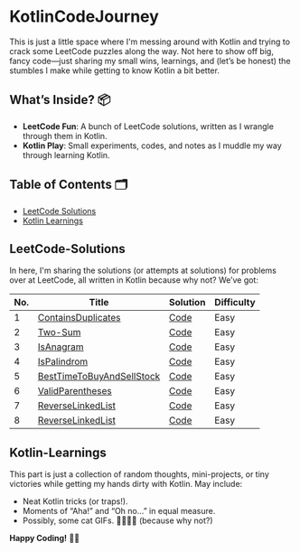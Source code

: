 # KotlinCodeJourney

This is just a little space where I'm messing around with Kotlin and trying to crack some LeetCode puzzles along the way. Not here to show off big, fancy code—just sharing my small wins, learnings, and (let’s be honest) the stumbles I make while getting to know Kotlin a bit better.

## What’s Inside? 📦

- **LeetCode Fun**: A bunch of LeetCode solutions, written as I wrangle through them in Kotlin.
- **Kotlin Play**: Small experiments, codes, and notes as I muddle my way through learning Kotlin.

## Table of Contents 🗂

- [LeetCode Solutions](#LeetCode-Solutions)
- [Kotlin Learnings](#kotlin-learnings)

## LeetCode-Solutions

In here, I'm sharing the solutions (or attempts at solutions) for problems over at LeetCode, all written in Kotlin because why not? We’ve got:

| No. | Title                                                                                       | Solution                                        | Difficulty |
|-----|---------------------------------------------------------------------------------------------|-------------------------------------------------|------------|
| 1   | [ContainsDuplicates](https://leetcode.com/problems/contains-duplicate/description/)         | [Code](./LeetCode/ContainsDuplicates.kt)        | Easy |
| 2   | [Two-Sum](https://leetcode.com/problems/two-sum/description/)                               | [Code](./LeetCode/TwoSum.kt)                    | Easy |
| 3   | [IsAnagram](https://leetcode.com/problems/valid-anagram/)                                   | [Code](./LeetCode/IsAnagram.kt)                 | Easy |
| 4   | [IsPalindrom](https://leetcode.com/problems/valid-palindrome/)                              | [Code](./LeetCode/ValidPalindrome.kt)           | Easy |
| 5   | [BestTimeToBuyAndSellStock](https://leetcode.com/problems/best-time-to-buy-and-sell-stock/) | [Code](./LeetCode/BestTimeToBuyAndSellStock.kt) | Easy |
| 6   | [ValidParentheses](https://leetcode.com/problems/valid-parentheses/)                        | [Code](./LeetCode/ValidParentheses.kt)          | Easy |
| 7   | [ReverseLinkedList](https://leetcode.com/problems/reverse-linked-list/)                     | [Code](./LeetCode/ReverseLinkedList.kt)         | Easy |
| 8   | [ReverseLinkedList](https://leetcode.com/problems/merge-two-sorted-lists/)                     | [Code](./LeetCode/MergeTwoSortedLists.kt)       | Easy |
## Kotlin-Learnings

This part is just a collection of random thoughts, mini-projects, or tiny victories while getting my hands dirty with Kotlin. May include:
- Neat Kotlin tricks (or traps!).
- Moments of “Aha!” and “Oh no...” in equal measure.
- Possibly, some cat GIFs. 🐱‍👤🐱‍🏍 (because why not?)


**Happy Coding!** 🚀🎉

